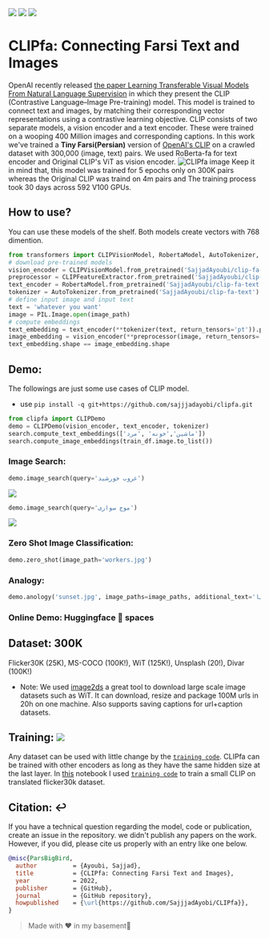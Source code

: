 <span align="center">
    <a href="https://huggingface.co/spaces/SajjadAyoubi/Image-Search-Fa"><img src="https://img.shields.io/static/v1?label=%F0%9F%A4%97%20Hugging%20Face&message=Image Search Demo&color=blue"></a>
</span>
<span align="center">
    <a href="https://huggingface.co/SajjadAyoubi/"><img src="https://img.shields.io/static/v1?label=%F0%9F%A4%97%20Hugging%20Face&message=Models&color=red"></a>
    <a href="https://colab.research.google.com/github/sajjjadayobi/PersianQA/blob/main/notebooks/Demo.ipynb"><img src="https://img.shields.io/static/v1?label=Colab&message=Demo&logo=Google%20Colab&color=f9ab00"></a>
</span>

# CLIPfa: Connecting Farsi Text and Images
OpenAI recently released [the paper Learning Transferable Visual Models From Natural Language Supervision](https://arxiv.org/abs/2103.00020) in which they present the CLIP (Contrastive Language–Image Pre-training) model. This model is trained to connect text and images, by matching their corresponding vector representations using a contrastive learning objective. CLIP consists of two separate models, a vision encoder and a text encoder. These were trained on a wooping 400 Million images and corresponding captions. In this work we've trained a **Tiny Farsi(Persian)** version of [OpenAI's CLIP](https://openai.com/blog/clip/) on a crawled dataset with 300,000 (image, text) pairs. We used RoBerta-fa for text encoder and Original CLIP's ViT as vision encoder.
![CLIPfa image](https://github.com/sajjjadayobi/CLIPfa/blob/main/assets/clipfa.png)
Keep it in mind that, this model was trained for 5 epochs only on 300K pairs whereas the Original CLIP was traind on 4m pairs and The training process took 30 days across 592 V100 GPUs.

## How to use?
You can use these models of the shelf. Both models create vectors with 768 dimention.
```python
from transformers import CLIPVisionModel, RobertaModel, AutoTokenizer, CLIPFeatureExtractor
# download pre-trained models
vision_encoder = CLIPVisionModel.from_pretrained('SajjadAyoubi/clip-fa-vision')
preprocessor = CLIPFeatureExtractor.from_pretrained('SajjadAyoubi/clip-fa-vision')
text_encoder = RobertaModel.from_pretrained('SajjadAyoubi/clip-fa-text')
tokenizer = AutoTokenizer.from_pretrained('SajjadAyoubi/clip-fa-text')
# define input image and input text
text = 'whatever you want'
image = PIL.Image.open(image_path)
# compute embeddings
text_embedding = text_encoder(**tokenizer(text, return_tensors='pt')).pooler_output
image_embedding = vision_encoder(**preprocessor(image, return_tensors='pt')).pooler_output
text_embedding.shape == image_embedding.shape
```

## Demo:
The followings are just some use cases of CLIP model.
- use `pip install -q git+https://github.com/sajjjadayobi/clipfa.git`
```python
from clipfa import CLIPDemo
demo = CLIPDemo(vision_encoder, text_encoder, tokenizer)
search.compute_text_embeddings(['ماشین','خونه' ,'مرد'])
search.compute_image_embeddings(train_df.image.to_list())
```
### Image Search:
```python
demo.image_search(query='غروب خورشید')
```
![](https://github.com/sajjjadayobi/CLIPfa/blob/main/assets/image_search.png)

```python
demo.image_search(query='موج سواری')
```
![](https://github.com/sajjjadayobi/CLIPfa/blob/main/assets/wave.png)

### Zero Shot Image Classification:
```python
demo.zero_shot(image_path='workers.jpg')
```
### Analogy: 
```python
demo.anology('sunset.jpg', image_paths=image_paths, additional_text='دریا')
```

### Online Demo: Huggingface 🤗 spaces

## Dataset: 300K
Flicker30K (25K), MS-COCO (100K!), WiT (125K!), Unsplash (20!), Divar (100K!)

- Note: We used [image2ds](https://github.com/rom1504/img2dataset) a great tool to download large scale image datasets such as WiT. It can download, resize and package 100M urls in 20h on one machine. Also supports saving captions for url+caption datasets.


## Training: <a href="https://colab.research.google.com/github/sajjjadayobi/CLIPfa/blob/main/notebook/CLIPfa_Training.ipynb"><img src="https://img.shields.io/static/v1?label=%F0%9F%A4%97%20Hugging%20Face&message=CLIPfa Training&color=white"></a>
Any dataset can be used with little change by the [`training code`](https://github.com/sajjjadayobi/CLIPfa/tree/main/clipfa). CLIPfa can be trained with other encoders as long as they have the same hidden size at the last layer.  In [this](https://github.com/sajjjadayobi/CLIPfa/blob/main/notebook/CLIPfa_Training.ipynb) notebook I used [`training code`](https://github.com/sajjjadayobi/CLIPfa/tree/main/clipfa) to train a small CLIP on translated flicker30k dataset.


## Citation: ↩️
If you have a technical question regarding the model, code or publication, create an issue in the repository.
we didn't publish any papers on the work. However, if you did, please cite us properly with an entry like one below.
```bibtex
@misc{ParsBigBird,
  author          = {Ayoubi, Sajjad},
  title           = {CLIPfa: Connecting Farsi Text and Images},
  year            = 2022,
  publisher       = {GitHub},
  journal         = {GitHub repository},
  howpublished    = {\url{https://github.com/SajjjadAyobi/CLIPfa}},
}
```
> Made with ❤️ in my basement🤫
